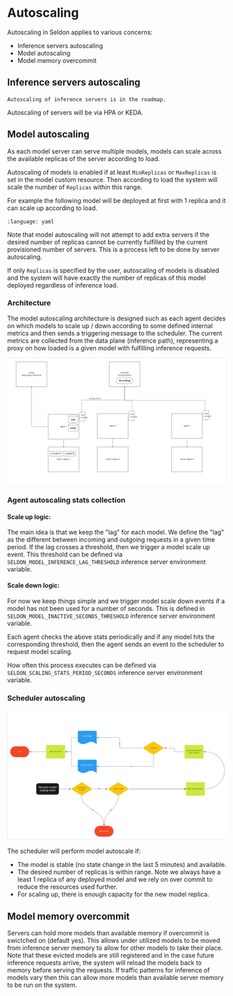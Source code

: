 # Autoscaling

Autoscaling in Seldon applies to various concerns:

 * Inference servers autoscaling
 * Model autoscaling
 * Model memory overcommit

## Inference servers autoscaling

```{note}
Autoscaling of inference servers is in the roadmap.
```

Autoscaling of servers will be via HPA or KEDA.

## Model autoscaling

As each model server can serve multiple models, models can scale across the available replicas of the server according to load.

Autoscaling of models is enabled if at least `MinReplicas` or `MaxReplicas` is set in the model custom resource. Then according to load the system will scale the number of `Replicas` within this range. 

For example the following model will be deployed at first with 1 replica and it can scale up according to load.
```{literalinclude} ../../../../../../samples/models/tfsimple_scaling.yaml 
:language: yaml
```

Note that model autoscaling will not attempt to add extra servers if the desired number of replicas cannot be currently fulfilled by the current provisioned number of servers. This is a process left to be done by server autoscaling.

If only `Replicas` is specified by the user, autoscaling of models is disabled and the system will have exactly the number of replicas of this model deployed regardless of inference load.

### Architecture

The model autoscaling architecture is designed such as each agent decides on which models to scale up / down according to some defined internal metrics and then sends a triggering message to the scheduler. The current metrics are collected from the data plane (inference path), representing a proxy on how loaded is a given model with fulfilling inference requests.

![architecture](../../architecture/autoscaling_architecture.png)


### Agent autoscaling stats collection

#### Scale up logic:
The main idea is that we keep the "lag" for each model. We define the "lag" as the different between incoming and outgoing requests in a given time period. If the lag crosses a threshold, then we trigger a model scale up event. This threshold can be defined via `SELDON_MODEL_INFERENCE_LAG_THRESHOLD` inference server environment variable.

#### Scale down logic:
For now we keep things simple and we trigger model scale down events if a model has not been used for a number of seconds. This is defined in `SELDON_MODEL_INACTIVE_SECONDS_THRESHOLD` inference server environment variable.

Each agent checks the above stats periodically and if any model hits the corresponding threshold, then the agent sends an event to the scheduler to request model scaling.

How often this process executes can be defined via `SELDON_SCALING_STATS_PERIOD_SECONDS` inference server environment variable.

### Scheduler autoscaling

![state](../../architecture/scheduler_autoscaling_state_diagram.png)

The scheduler will perform model autoscale if:
* The model is stable (no state change in the last 5 minutes) and available.
* The desired number of replicas is within range. Note we always have a least 1 replica of any deployed model and we rely on over commit to reduce the resources used further.
* For scaling up, there is enough capacity for the new model replica.

## Model memory overcommit

Servers can hold more models than available memory if overcommit is swictched on (default yes). This allows under utilized models to be moved from inference server memory to allow for other models to take their place. Note that these evicted models are still registered and in the case future inference requests arrive, the system will reload the models back to memory before serving the requests. If traffic patterns for inference of models vary then this can allow more models than available server memory to be run on the system.

